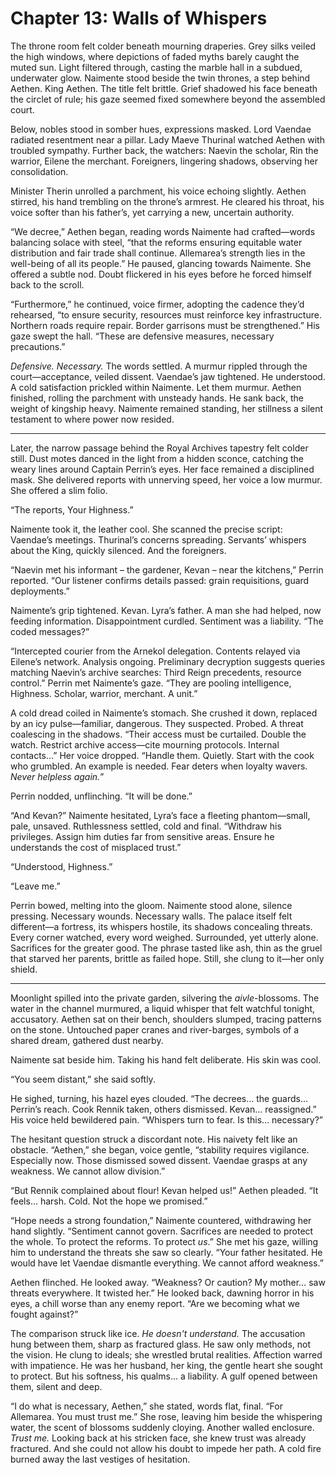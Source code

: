 # Chapter 13: Walls of Whispers

The throne room felt colder beneath mourning draperies. Grey silks veiled the high windows, where depictions of faded myths barely caught the muted sun. Light filtered through, casting the marble hall in a subdued, underwater glow. Naimente stood beside the twin thrones, a step behind Aethen. King Aethen. The title felt brittle. Grief shadowed his face beneath the circlet of rule; his gaze seemed fixed somewhere beyond the assembled court.

Below, nobles stood in somber hues, expressions masked. Lord Vaendae radiated resentment near a pillar. Lady Maeve Thurinal watched Aethen with troubled sympathy. Further back, the watchers: Naevin the scholar, Rin the warrior, Eilene the merchant. Foreigners, lingering shadows, observing her consolidation.

Minister Therin unrolled a parchment, his voice echoing slightly. Aethen stirred, his hand trembling on the throne’s armrest. He cleared his throat, his voice softer than his father’s, yet carrying a new, uncertain authority.

“We decree,” Aethen began, reading words Naimente had crafted—words balancing solace with steel, “that the reforms ensuring equitable water distribution and fair trade shall continue. Allemarea’s strength lies in the well-being of all its people.” He paused, glancing towards Naimente. She offered a subtle nod. Doubt flickered in his eyes before he forced himself back to the scroll.

“Furthermore,” he continued, voice firmer, adopting the cadence they’d rehearsed, “to ensure security, resources must reinforce key infrastructure. Northern roads require repair. Border garrisons must be strengthened.” His gaze swept the hall. “These are defensive measures, necessary precautions.”

*Defensive. Necessary.* The words settled. A murmur rippled through the court—acceptance, veiled dissent. Vaendae’s jaw tightened. He understood. A cold satisfaction prickled within Naimente. Let them murmur. Aethen finished, rolling the parchment with unsteady hands. He sank back, the weight of kingship heavy. Naimente remained standing, her stillness a silent testament to where power now resided.

***

Later, the narrow passage behind the Royal Archives tapestry felt colder still. Dust motes danced in the light from a hidden sconce, catching the weary lines around Captain Perrin’s eyes. Her face remained a disciplined mask. She delivered reports with unnerving speed, her voice a low murmur. She offered a slim folio.

“The reports, Your Highness.”

Naimente took it, the leather cool. She scanned the precise script: Vaendae’s meetings. Thurinal’s concerns spreading. Servants’ whispers about the King, quickly silenced. And the foreigners.

“Naevin met his informant – the gardener, Kevan – near the kitchens,” Perrin reported. “Our listener confirms details passed: grain requisitions, guard deployments.”

Naimente’s grip tightened. Kevan. Lyra’s father. A man she had helped, now feeding information. Disappointment curdled. Sentiment was a liability. “The coded messages?”

“Intercepted courier from the Arnekol delegation. Contents relayed via Eilene’s network. Analysis ongoing. Preliminary decryption suggests queries matching Naevin’s archive searches: Third Reign precedents, resource control.” Perrin met Naimente’s gaze. “They are pooling intelligence, Highness. Scholar, warrior, merchant. A unit.”

A cold dread coiled in Naimente’s stomach. She crushed it down, replaced by an icy pulse—familiar, dangerous. They suspected. Probed. A threat coalescing in the shadows. “Their access must be curtailed. Double the watch. Restrict archive access—cite mourning protocols. Internal contacts…” Her voice dropped. “Handle them. Quietly. Start with the cook who grumbled. An example is needed. Fear deters when loyalty wavers. *Never helpless again.*”

Perrin nodded, unflinching. “It will be done.”

“And Kevan?” Naimente hesitated, Lyra’s face a fleeting phantom—small, pale, unsaved. Ruthlessness settled, cold and final. “Withdraw his privileges. Assign him duties far from sensitive areas. Ensure he understands the cost of misplaced trust.”

“Understood, Highness.”

“Leave me.”

Perrin bowed, melting into the gloom. Naimente stood alone, silence pressing. Necessary wounds. Necessary walls. The palace itself felt different—a fortress, its whispers hostile, its shadows concealing threats. Every corner watched, every word weighed. Surrounded, yet utterly alone. Sacrifices for the greater good. The phrase tasted like ash, thin as the gruel that starved her parents, brittle as failed hope. Still, she clung to it—her only shield.

***

Moonlight spilled into the private garden, silvering the *aivle*-blossoms. The water in the channel murmured, a liquid whisper that felt watchful tonight, accusatory. Aethen sat on their bench, shoulders slumped, tracing patterns on the stone. Untouched paper cranes and river-barges, symbols of a shared dream, gathered dust nearby.

Naimente sat beside him. Taking his hand felt deliberate. His skin was cool.

“You seem distant,” she said softly.

He sighed, turning, his hazel eyes clouded. “The decrees… the guards… Perrin’s reach. Cook Rennik taken, others dismissed. Kevan… reassigned.” His voice held bewildered pain. “Whispers turn to fear. Is this… necessary?”

The hesitant question struck a discordant note. His naivety felt like an obstacle. “Aethen,” she began, voice gentle, “stability requires vigilance. Especially now. Those dismissed sowed dissent. Vaendae grasps at any weakness. We cannot allow division.”

“But Rennik complained about flour! Kevan helped us!” Aethen pleaded. “It feels… harsh. Cold. Not the hope we promised.”

“Hope needs a strong foundation,” Naimente countered, withdrawing her hand slightly. “Sentiment cannot govern. Sacrifices are needed to protect the whole. To protect the reforms. To protect *us*.” She met his gaze, willing him to understand the threats she saw so clearly. “Your father hesitated. He would have let Vaendae dismantle everything. We cannot afford weakness.”

Aethen flinched. He looked away. “Weakness? Or caution? My mother… saw threats everywhere. It twisted her.” He looked back, dawning horror in his eyes, a chill worse than any enemy report. “Are we becoming what we fought against?”

The comparison struck like ice. *He doesn't understand.* The accusation hung between them, sharp as fractured glass. He saw only methods, not the vision. He clung to ideals; she wrestled brutal realities. Affection warred with impatience. He was her husband, her king, the gentle heart she sought to protect. But his softness, his qualms… a liability. A gulf opened between them, silent and deep.

“I do what is necessary, Aethen,” she stated, words flat, final. “For Allemarea. You must trust me.” She rose, leaving him beside the whispering water, the scent of blossoms suddenly cloying. Another walled enclosure. *Trust me.* Looking back at his stricken face, she knew trust was already fractured. And she could not allow his doubt to impede her path. A cold fire burned away the last vestiges of hesitation.